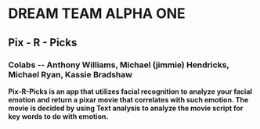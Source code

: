 # DREAM TEAM ALPHA ONE

## Pix - R - Picks

### Colabs -- Anthony Williams, Michael (jimmie) Hendricks, Michael Ryan, Kassie Bradshaw

**Pix-R-Picks is an app that utilizes facial recognition to analyze your facial emotion and return a pixar movie that correlates with such emotion. The movie is decided by using Text analysis to analyze the movie script for key words to do with emotion.**
